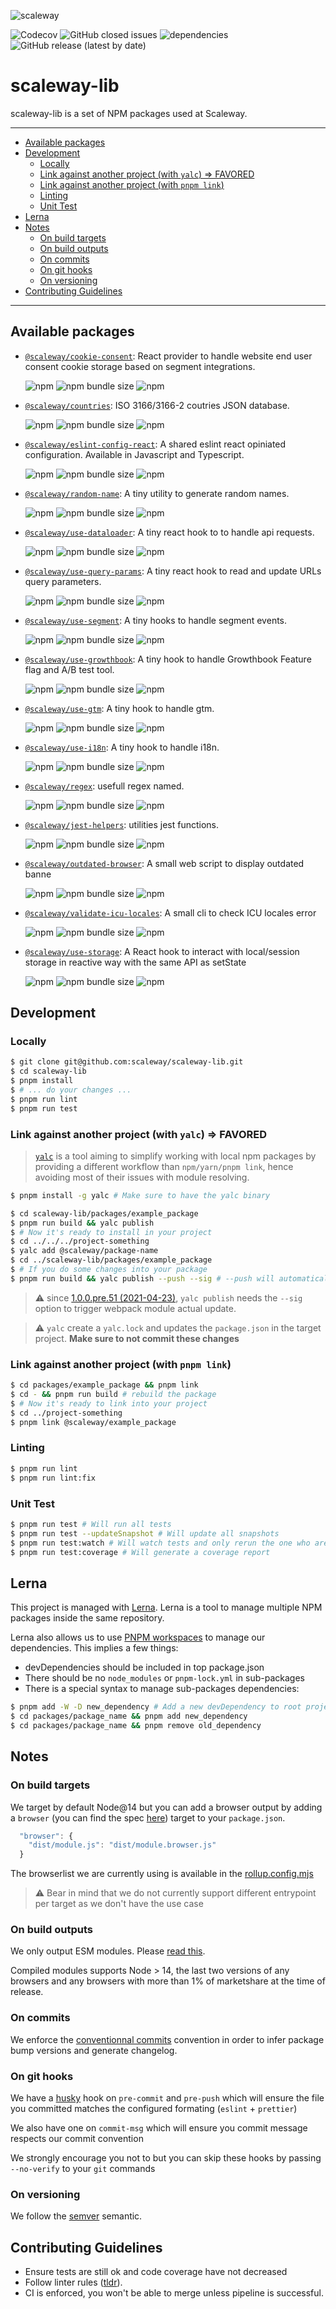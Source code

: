 ![scaleway](https://user-images.githubusercontent.com/14060273/115696039-96f9ae00-a362-11eb-8225-8daafc861e86.png)

![Codecov](https://img.shields.io/codecov/c/github/scaleway/scaleway-lib)
![GitHub closed issues](https://img.shields.io/github/issues-closed/scaleway/scaleway-lib)
![dependencies](https://david-dm.org/scaleway/scaleway-lib.svg)
![GitHub release (latest by date)](https://img.shields.io/github/v/release/scaleway/scaleway-lib)

# scaleway-lib

scaleway-lib is a set of NPM packages used at Scaleway.

---

- [Available packages](#available-packages)
- [Development](#development)
  - [Locally](#locally)
  - [Link against another project (with `yalc`) => FAVORED](#link-against-another-project-with-yalc--favored)
  - [Link against another project (with `pnpm link`)](#link-against-another-project-with-pnpm-link)
  - [Linting](#linting)
  - [Unit Test](#unit-test)
- [Lerna](#lerna)
- [Notes](#notes)
  - [On build targets](#on-build-targets)
  - [On build outputs](#on-build-outputs)
  - [On commits](#on-commits)
  - [On git hooks](#on-git-hooks)
  - [On versioning](#on-versioning)
- [Contributing Guidelines](#contributing-guidelines)

---

## Available packages

- [`@scaleway/cookie-consent`](./packages/countries/README.md): React provider to handle website end user consent cookie storage based on segment integrations.

  ![npm](https://img.shields.io/npm/dm/@scaleway/cookie-consent)
  ![npm bundle size](https://packagephobia.com/badge?p=@scaleway/cookie-consent)
  ![npm](https://img.shields.io/npm/v/@scaleway/cookie-consent)


- [`@scaleway/countries`](./packages_deprecated/countries/README.md): ISO 3166/3166-2 coutries JSON database.

  ![npm](https://img.shields.io/npm/dm/@scaleway/countries)
  ![npm bundle size](https://packagephobia.com/badge?p=@scaleway/countries)
  ![npm](https://img.shields.io/npm/v/@scaleway/countries)

- [`@scaleway/eslint-config-react`](./packages/eslint-config-react/README.md): A shared eslint react opiniated configuration. Available in Javascript and Typescript.

  ![npm](https://img.shields.io/npm/dm/@scaleway/eslint-config-react)
  ![npm bundle size](https://packagephobia.com/badge?p=@scaleway/eslint-config-react)
  ![npm](https://img.shields.io/npm/v/@scaleway/eslint-config-react)

- [`@scaleway/random-name`](./packages/random-name/README.md): A tiny utility to generate random names.

  ![npm](https://img.shields.io/npm/dm/@scaleway/random-name)
  ![npm bundle size](https://packagephobia.com/badge?p=@scaleway/random-name)
  ![npm](https://img.shields.io/npm/v/@scaleway/random-name)

- [`@scaleway/use-dataloader`](./packages/use-dataloader/README.md):
  A tiny react hook to to handle api requests.

  ![npm](https://img.shields.io/npm/dm/@scaleway/use-dataloader)
  ![npm bundle size](https://packagephobia.com/badge?p=@scaleway/use-dataloader)
  ![npm](https://img.shields.io/npm/v/@scaleway/use-dataloader)

- [`@scaleway/use-query-params`](./packages/use-query-params/README.md):
  A tiny react hook to read and update URLs query parameters.

  ![npm](https://img.shields.io/npm/dm/@scaleway/use-query-params)
  ![npm bundle size](https://packagephobia.com/badge?p=@scaleway/use-query-params)
  ![npm](https://img.shields.io/npm/v/@scaleway/use-query-params)

- [`@scaleway/use-segment`](./packages/use-segment/README.md):
  A tiny hooks to handle segment events.

  ![npm](https://img.shields.io/npm/dm/@scaleway/use-segment)
  ![npm bundle size](https://packagephobia.com/badge?p=@scaleway/use-segment)
  ![npm](https://img.shields.io/npm/v/@scaleway/use-segment)

- [`@scaleway/use-growthbook`](./packages/use-growthbook/README.md):
  A tiny hook to handle Growthbook Feature flag and A/B test tool.

  ![npm](https://img.shields.io/npm/dm/@scaleway/use-growthbook)
  ![npm bundle size](https://packagephobia.com/badge?p=@scaleway/use-growthbook)
  ![npm](https://img.shields.io/npm/v/@scaleway/use-growthbook)

- [`@scaleway/use-gtm`](./packages/use-gtm/README.md):
  A tiny hook to handle gtm.

  ![npm](https://img.shields.io/npm/dm/@scaleway/use-gtm)
  ![npm bundle size](https://packagephobia.com/badge?p=@scaleway/use-gtm)
  ![npm](https://img.shields.io/npm/v/@scaleway/use-gtm)

- [`@scaleway/use-i18n`](./packages/use-i18n/README.md):
  A tiny hook to handle i18n.

  ![npm](https://img.shields.io/npm/dm/@scaleway/use-i18n)
  ![npm bundle size](https://packagephobia.com/badge?p=@scaleway/use-i18n)
  ![npm](https://img.shields.io/npm/v/@scaleway/use-i18n)

- [`@scaleway/regex`](./packages/regex/README.md): usefull regex named.

  ![npm](https://img.shields.io/npm/dm/@scaleway/regex)
  ![npm bundle size](https://packagephobia.com/badge?p=@scaleway/regex)
  ![npm](https://img.shields.io/npm/v/@scaleway/regex)

- [`@scaleway/jest-helpers`](./packages/jest-helpers/README.md): utilities jest functions.

  ![npm](https://img.shields.io/npm/dm/@scaleway/jest-helpers)
  ![npm bundle size](https://packagephobia.com/badge?p=@scaleway/jest-helpers)
  ![npm](https://img.shields.io/npm/v/@scaleway/jest-helpers)

- [`@scaleway/outdated-browser`](./packages/outdated-browser/README.md): A small web script to display outdated banne

  ![npm](https://img.shields.io/npm/dm/@scaleway/outdated-browser)
  ![npm bundle size](https://packagephobia.com/badge?p=@scaleway/outdated-browser)
  ![npm](https://img.shields.io/npm/v/@scaleway/outdated-browser)

- [`@scaleway/validate-icu-locales`](./packages/validate-icu-locales/README.md): A small cli to check ICU locales error

  ![npm](https://img.shields.io/npm/dm/@scaleway/validate-icu-locales)
  ![npm bundle size](https://packagephobia.com/badge?p=@scaleway/validate-icu-locales)
  ![npm](https://img.shields.io/npm/v/@scaleway/validate-icu-locales)

- [`@scaleway/use-storage`](./packages/use-storage/README.md): A React hook to interact with local/session storage in reactive way with the same API as setState

  ![npm](https://img.shields.io/npm/dm/@scaleway/use-storage)
  ![npm bundle size](https://packagephobia.com/badge?p=@scaleway/use-storage)
  ![npm](https://img.shields.io/npm/v/@scaleway/use-storage)

## Development

### Locally

```bash
$ git clone git@github.com:scaleway/scaleway-lib.git
$ cd scaleway-lib
$ pnpm install
$ # ... do your changes ...
$ pnpm run lint
$ pnpm run test
```

### Link against another project (with `yalc`) => FAVORED

> [`yalc`](https://github.com/whitecolor/yalc) is a tool aiming to simplify working with local npm packages by providing a different workflow than `npm/yarn/pnpm link`, hence avoiding most of their issues with module resolving.

```bash
$ pnpm install -g yalc # Make sure to have the yalc binary
```

```bash
$ cd scaleway-lib/packages/example_package
$ pnpm run build && yalc publish
$ # Now it's ready to install in your project
$ cd ../../../project-something
$ yalc add @scaleway/package-name
$ cd ../scaleway-lib/packages/example_package
$ # If you do some changes into your package
$ pnpm run build && yalc publish --push --sig # --push will automatically update the package on projects where it have been added, --sig updates the signature hash to trigger webpack update
```

> :warning: since [1.0.0.pre.51 (2021-04-23)](https://github.com/wclr/yalc/blob/master/CHANGELOG.md#100pre51-2021-04-23), `yalc publish` needs the `--sig` option to trigger webpack module actual update.

> :warning: `yalc` create a `yalc.lock` and updates the `package.json` in the target project. **Make sure to not commit these changes**

### Link against another project (with `pnpm link`)

```bash
$ cd packages/example_package && pnpm link
$ cd - && pnpm run build # rebuild the package
$ # Now it's ready to link into your project
$ cd ../project-something
$ pnpm link @scaleway/example_package
```

### Linting

```bash
$ pnpm run lint
$ pnpm run lint:fix
```

### Unit Test

```bash
$ pnpm run test # Will run all tests
$ pnpm run test --updateSnapshot # Will update all snapshots
$ pnpm run test:watch # Will watch tests and only rerun the one who are modified
$ pnpm run test:coverage # Will generate a coverage report
```

## Lerna

This project is managed with [Lerna](https://lerna.js.org). Lerna is a tool to manage multiple NPM packages inside the same repository.

Lerna also allows us to use [PNPM workspaces](https://pnpm.io/workspaces) to manage our dependencies. This implies a few things:

- devDependencies should be included in top package.json
- There should be no `node_modules` or `pnpm-lock.yml` in sub-packages
- There is a special syntax to manage sub-packages dependencies:

```bash
$ pnpm add -W -D new_dependency # Add a new devDependency to root project
$ cd packages/package_name && pnpm add new_dependency
$ cd packages/package_name && pnpm remove old_dependency
```

## Notes

### On build targets

We target by default Node@14 but you can add a browser output by adding a `browser` (you can find the spec [here](https://github.com/defunctzombie/package-browser-field-spec)) target to your `package.json`.

```js
  "browser": {
    "dist/module.js": "dist/module.browser.js"
  }
```

The browserlist we are currently using is available in the [rollup.config.mjs](./rollup.config.mjs)

> :warning: Bear in mind that we do not currently support different entrypoint per target as we don't have the use case

### On build outputs

We only output ESM modules. Please [read this](https://gist.github.com/sindresorhus/a39789f98801d908bbc7ff3ecc99d99c).

Compiled modules supports Node > 14, the last two versions of any browsers and any browsers with more than 1% of marketshare at the time of release.

### On commits

We enforce the [conventionnal commits](https://www.conventionalcommits.org) convention in order to infer package bump versions and generate changelog.

### On git hooks

We have a [husky](https://github.com/typicode/husky) hook on `pre-commit` and `pre-push` which will ensure the file you committed matches the configured formating (`eslint` + `prettier`)

We also have one on `commit-msg` which will ensure you commit message respects our commit convention

We strongly encourage you not to but you can skip these hooks by passing `--no-verify` to your `git` commands

### On versioning

We follow the [semver](http://semver.org/) semantic.

## Contributing Guidelines

- Ensure tests are still ok and code coverage have not decreased
- Follow linter rules ([tldr](#linting)).
- CI is enforced, you won't be able to merge unless pipeline is successful.
